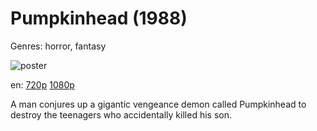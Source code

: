 # Pumpkinhead (1988)

Genres: horror, fantasy

![poster](http://image.tmdb.org/t/p/w500/oHv53x5v8DieBwiIYAVALl7TuEN.jpg)

en:
  [720p](magnet:?xt=urn:btih:6D09A49E6B5D6FE5A437767D41B59FC7C394D492&tr=udp://glotorrents.pw:6969/announce&tr=udp://tracker.opentrackr.org:1337/announce&tr=udp://torrent.gresille.org:80/announce&tr=udp://tracker.openbittorrent.com:80&tr=udp://tracker.coppersurfer.tk:6969&tr=udp://tracker.leechers-paradise.org:6969&tr=udp://p4p.arenabg.ch:1337&tr=udp://tracker.internetwarriors.net:1337)
  [1080p](magnet:?xt=urn:btih:18918710CC0680F6DE5C8F2EF9A98C4390C73AC9&tr=udp://glotorrents.pw:6969/announce&tr=udp://tracker.opentrackr.org:1337/announce&tr=udp://torrent.gresille.org:80/announce&tr=udp://tracker.openbittorrent.com:80&tr=udp://tracker.coppersurfer.tk:6969&tr=udp://tracker.leechers-paradise.org:6969&tr=udp://p4p.arenabg.ch:1337&tr=udp://tracker.internetwarriors.net:1337)
  


A man conjures up a gigantic vengeance demon called Pumpkinhead to destroy the teenagers who accidentally killed his son.